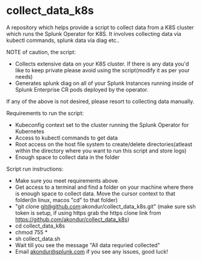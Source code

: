 # collect_data_k8s

A repository which helps provide a script to collect data from a K8S cluster which runs the Splunk Operator for K8S. It involves collecting data via kubectl commands, splunk data via diag etc..

NOTE of caution, the script:  
- Collects extensive data on your K8S cluster. If there is any data you'd like to keep private please avoid using the script(modify it as per your needs)
- Generates splunk diag on all of your Splunk Instances running inside of Splunk Enterprise CR pods deployed by the operator. 

If any of the above is not desired, please resort to collecting data manually.

Requirements to run the script:

- Kubeconfig context set to the cluster running the Splunk Operator for Kubernetes
- Access to kubectl commands to get data
- Root access on the host file system to create/delete directories(atleast within the directory where you want to run this script and store logs)
- Enough space to collect data in the folder

Script run instructions:

- Make sure you meet requirements above.
- Get access to a terminal and find a folder on your machine where there is enough space to collect data. Move the cursor context to that folder(In linux, macos "cd" to that folder)
- "git clone git@github.com:akondur/collect_data_k8s.git" (make sure ssh token is setup, if using https grab the https clone link from https://github.com/akondur/collect_data_k8s)
- cd collect_data_k8s
- chmod 755 *
- sh collect_data.sh
- Wait till you see the message "All data requried collected"
- Email akondur@splunk.com if you see any issues, good luck!
